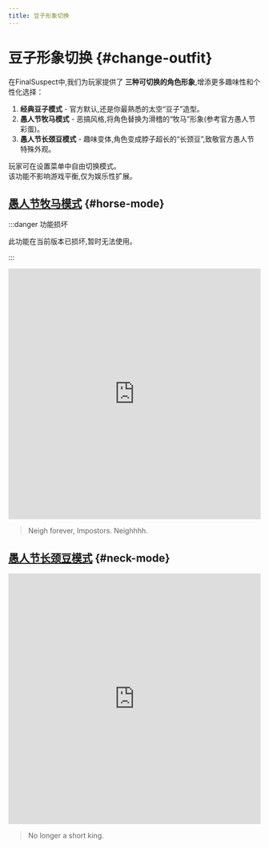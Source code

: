 ```yaml
---
title: 豆子形象切换
---
```

# 豆子形象切换 {#change-outfit}

在FinalSuspect中,我们为玩家提供了 **三种可切换的角色形象**,增添更多趣味性和个性化选择：  

1. **经典豆子模式** - 官方默认,还是你最熟悉的太空“豆子”造型。  
2. **愚人节牧马模式** - 恶搞风格,将角色替换为滑稽的“牧马”形象(参考官方愚人节彩蛋)。  
3. **愚人节长颈豆模式** - 趣味变体,角色变成脖子超长的“长颈豆”,致敬官方愚人节特殊外观。  

玩家可在设置菜单中自由切换模式。\
该功能不影响游戏平衡,仅为娱乐性扩展。

## [愚人节牧马模式](https://www.innersloth.com/april-fools-%f0%9f%90%8e-horse-mode-is-here/) {#horse-mode}

:::danger 功能损坏

此功能在当前版本已损坏,暂时无法使用。

:::

<iframe width="100%" height="500" src="https://www.youtube.com/embed/R57IVzMtYVw?si=UddfXtqWg1X4MZeU" title="YouTube video player" frameborder="0" allow="accelerometer; autoplay; clipboard-write; encrypted-media; gyroscope; picture-in-picture; web-share" referrerpolicy="strict-origin-when-cross-origin" allowfullscreen></iframe>

> Neigh forever, Impostors. Neighhhh.

## [愚人节长颈豆模式](https://www.innersloth.com/april-fools-goes-necks-gen/) {#neck-mode}

<iframe width="100%" height="500" src="https://www.youtube.com/embed/ZKM_VoNebjY?si=H8-8ZRazyHvWB4WL" title="YouTube video player" frameborder="0" allow="accelerometer; autoplay; clipboard-write; encrypted-media; gyroscope; picture-in-picture; web-share" referrerpolicy="strict-origin-when-cross-origin" allowfullscreen></iframe>

> No longer a short king.